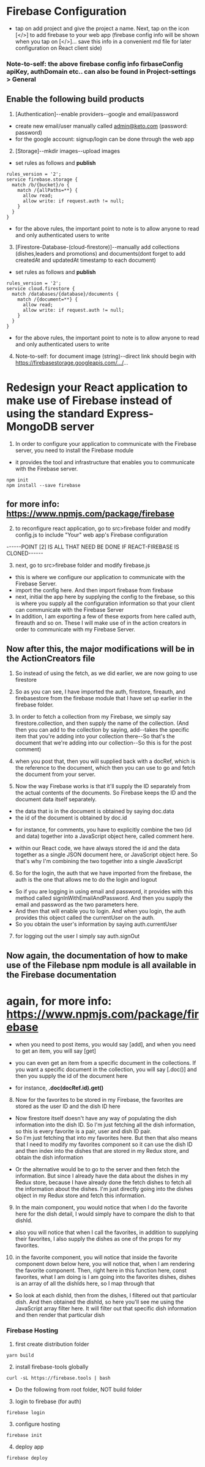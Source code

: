 # Firebase Configuration
* tap on add project and give the project a name. Next, tap on the icon [</>] to add firebase to your web app (firebase config info will be shown when you tap on [</>]... save this info in a convenient md file for later configuration on React client side)

### Note-to-self: the above firebase config info firbaseConfig apiKey, authDomain etc.. can also be found in Project-settings > General

## Enable the following build products 
1. [Authentication]--enable providers--google and email/password
- create new email/user manually called admin@keto.com (password: password)
- for the google account: signup/login can be done through the web app

2. [Storage]--mkdir images--upload images
- set rules as follows and **publish**
```
rules_version = '2';
service firebase.storage {
  match /b/{bucket}/o {
    match /{allPaths=**} {
      allow read;
      allow write: if request.auth != null;
    }
  }
}
```
- for the above rules, the important point to note is to allow anyone to read and only authenticated users to write

3. [Firestore-Database-(cloud-firestore)]--manually add collections (dishes,leaders and promotions) and documents(dont forget to add createdAt and updatedAt timestamp to each document)
- set rules as follows and **publish**
```
rules_version = '2';
service cloud.firestore {
  match /databases/{database}/documents {
    match /{document=**} {
      allow read;
      allow write: if request.auth != null;
    }
  }
}
```
- for the above rules, the important point to note is to allow anyone to read and only authenticated users to write

4. Note-to-self: for document image (string)--direct link should begin with https://firebasestorage.googleapis.com/.../...


# Redesign your React application to make use of Firebase instead of using the standard Express-MongoDB server

1. In order to configure your application to communicate with the Firebase server, you need to install the Firebase module
- it provides the tool and infrastructure that enables you to communicate with the Firebase server.
```
npm init
npm install --save firebase
```
## for more info: https://www.npmjs.com/package/firebase

2. to reconfigure react application, go to src>firebase folder and modify config.js to include "Your" web app's Firebase configuration

------POINT [2] IS ALL THAT NEED BE DONE IF REACT-FIREBASE IS CLONED------

3. next, go to src>firebase folder and modify firebase.js
- this is where we configure our application to communicate with the Firebase Server.
-  import the config here. And then import firebase from firebase
- next, initial the app here by supplying the config to the firebase, so this is where you supply all the configuration information so that your client can communicate with the Firebase Server
- In addition, I am exporting a few of these exports from here called auth, fireauth and so on. These I will make use of in the action creators in order to communicate with my Firebase Server.

## Now after this, the major modifications will be in the ActionCreators file
1. So instead of using the fetch, as we did earlier, we are now going to use firestore
2. So as you can see, I have imported the auth, firestore, fireauth, and firebasestore from the firebase module that I have set up earlier in the firebase folder.
3. In order to fetch a collection from my Firebase, we simply say firestore.collection, and then supply the name of the collection.
(And then you can add to the collection by saying, add--takes the specific item that you're adding into your collection there--So that's the document that we're adding into our collection--So this is for the post comment)
4. when you post that, then you will supplied back with a docRef, which is the reference to the document, which then you can use to go and fetch the document from your server.

5. Now the way Firebase works is that it'll supply the ID separately from the actual contents of the documents. So Firebase keeps the ID and the document data itself separately. 
- the data that is in the document is obtained by saying doc.data
- the id of the document is obtained by doc.id
* for instance, for comments, you have to explicitly combine the two (id and data) together into a JavaScript object here, called comment here.
- within our React code, we have always stored the id and the data together as a single JSON document here, or JavaScript object here. So that's why I'm combining the two together into a single JavaScript 

6. So for the login, the auth that we have imported from the firebase, the auth is the one that allows me to do the login and logout
- So if you are logging in using email and password, it provides with this method called signInWithEmailAndPassword. And then you supply the email and password as the two parameters here. 
- And then that will enable you to login. And when you login, the auth provides this object called the currentUser on the auth.
- So you obtain the user's information by saying auth.currentUser

7. for logging out the user I simply say auth.signOut

## Now again, the documentation of how to make use of the Filebase npm module is all available in the Firebase documentation
# again, for more info: https://www.npmjs.com/package/firebase

* when you need to post items, you would say [add], and when you need to get an item, you will say [get]

* you can even get an item from a specific document in the collections. If you want a specific document in the collection, you will say [.doc()] and then you supply the id of the document here
- for instance, **.doc(docRef.id).get()**

8. Now for the favorites to be stored in my Firebase, the favorites are stored as the user ID and the dish ID here
- Now firestore itself doesn't have any way of populating the dish information into the dish ID. So I'm just fetching all the dish information, so this is every favorite is a pair, user and dish ID pair.
- So I'm just fetching that into my favorites here. But then that also means that I need to modify my favorites component so it can use the dish ID and then index into the dishes that are stored in my Redux store, and obtain the dish information

* Or the alternative would be to go to the server and then fetch the information. But since I already have the data about the dishes in my Redux store, because I have already done the fetch dishes to fetch all the information about the dishes. I'm just directly going into the dishes object in my Redux store and fetch this information.

9. In the main component, you would notice that when I do the favorite here for the dish detail, I would simply have to compare the dish to that dishId. 
- also you will notice that when I call the favorites, in addition to supplying their favorites, I also supply the dishes as one of the props for my favorites. 

10. in the favorite component, you will notice that inside the favorite component down below here, you will notice that, when I am rendering the favorite component. Then, right here in this function here, const favorites, what I am doing is I am going into the favorites dishes, dishes is an array of all the dishIds here, so I map through that
- So look at each dishId, then from the dishes, I filtered out that particular dish. And then obtained the dishId, so here you'll see me using the JavaScript array filter here. It will filter out that specific dish information and then render that particular dish

### Firebase Hosting
1. first create distribution folder
```
yarn build
```
2. install firebase-tools globally
```
curl -sL https://firebase.tools | bash
```

* Do the following from root folder, NOT build folder

3. login to firebase (for auth)
```
firebase login
```
3. configure hosting
```
firebase init
```
4. deploy app
```
firebase deploy
```
